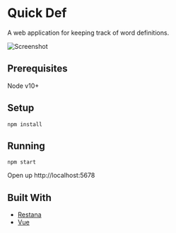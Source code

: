# Quick Def

A web application for keeping track of word definitions.

![Screenshot](https://i.imgur.com/ROMRxvR.png)

## Prerequisites

Node v10+

## Setup

```
npm install
```

## Running

```
npm start
```

Open up http://localhost:5678

## Built With

* [Restana](https://www.npmjs.com/package/restana)
* [Vue](https://vuejs.org/)